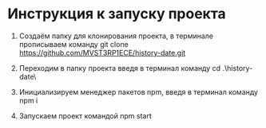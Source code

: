 # Инструкция к запуску проекта
1. Создаём папку для клонирования проекта, в терминале прописываем команду
  git clone https://github.com/MVST3RP1ECE/history-date.git

2. Переходим в папку проекта введя в терминал команду
  cd .\history-date\

3. Инициализируем менеджер пакетов npm, введя в терминал команду
   npm i
   
4. Запускаем проект командой
   npm start
